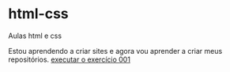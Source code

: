 # html-css
 Aulas html e css

Estou aprendendo a criar sites e agora vou aprender a criar meus repositórios.
<a href="benjamimfelix10.github.io/html-css/exercícios/ex001/index.html">executar o exercício 001 </a>
